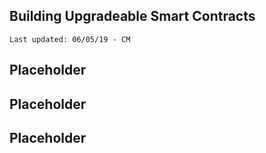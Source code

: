 ## Building Upgradeable Smart Contracts

`Last updated: 06/05/19 - CM`

## Placeholder

## Placeholder

## Placeholder

